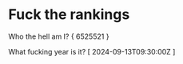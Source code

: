 # Fuck the rankings

Who the hell am I?
{ 6525521 }

What fucking year is it?
[ 2024-09-13T09:30:00Z ]
